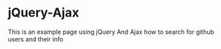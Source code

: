 # jQuery-Ajax

This is an example page using jQuery And Ajax how to search for github users and their info
